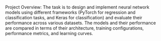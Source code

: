 Project Overview: The task is to design and implement neural network models using different frameworks (PyTorch for regression and classification tasks, and Keras for classification) and evaluate their performance across various datasets. The models and their performance are compared in terms of their architecture, training configurations, performance metrics, and learning curves.

